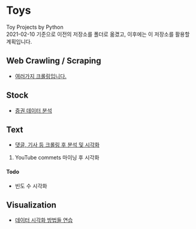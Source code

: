 # Toys
Toy Projects by Python   
2021-02-10 기준으로 이전의 저장소를 폴더로 옮겼고, 이후에는 이 저장소를 활용할 계획입니다.  
  
## Web Crawling / Scraping
- [여러가지 크롤링입니다.](https://github.com/heonsooo/Toys/tree/main/Scraping) 
  
## Stock 
- [증권 데이터 분석](https://github.com/heonsooo/Toys/tree/main/Stock)
  
## Text
- [댓글, 기사 등 크롤링 후 분석 및 시각화](https://github.com/heonsooo/Toys/tree/main/Text)
1) YouTube commets 마이닝 후 시각화  
  
  #### Todo 
  - 빈도 수 시각화


## Visualization
- [데이터 시각화 방법들 연습](https://github.com/heonsooo/Toys/tree/main/Visualization)
